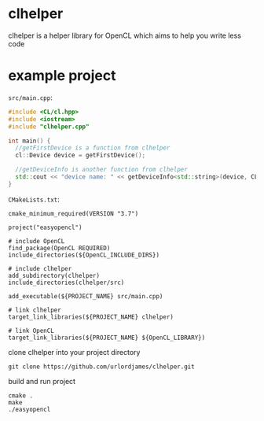 # clhelper
clhelper is a helper library for OpenCL which aims to help you write less code

# example project
`src/main.cpp`:
```cpp
#include <CL/cl.hpp>
#include <iostream>
#include "clhelper.cpp"

int main() {
  //getFirstDevice is a function from clhelper
  cl::Device device = getFirstDevice();

  //getDeviceInfo is another function from clhelper
  std::cout << "device name: " << getDeviceInfo<std::string>(device, CL_DEVICE_NAME) << std::endl;
}
```

`CMakeLists.txt`:
```
cmake_minimum_required(VERSION "3.7")

project("easyopencl")

# include OpenCL
find_package(OpenCL REQUIRED)
include_directories(${OpenCL_INCLUDE_DIRS})

# include clhelper
add_subdirectory(clhelper)
include_directories(clhelper/src)

add_executable(${PROJECT_NAME} src/main.cpp)

# link clhelper
target_link_libraries(${PROJECT_NAME} clhelper)

# link OpenCL
target_link_libraries(${PROJECT_NAME} ${OpenCL_LIBRARY})
```

clone clhelper into your project directory
```
git clone https://github.com/urlordjames/clhelper.git
```
build and run project
```
cmake .
make
./easyopencl
```
